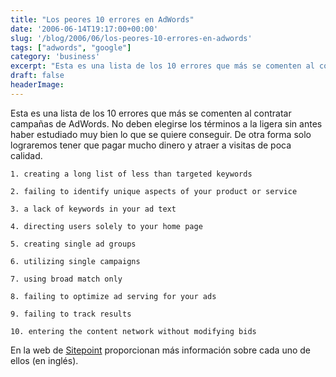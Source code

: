 ```yaml
---
title: "Los peores 10 errores en AdWords"
date: '2006-06-14T19:17:00+00:00'
slug: '/blog/2006/06/los-peores-10-errores-en-adwords'
tags: ["adwords", "google"]
category: 'business'
excerpt: "Esta es una lista de los 10 errores que más se comenten al contratar campañas de AdWords. No deben elegirse los términos a la ligera sin antes haber estudiado muy bien lo que se quiere conseguir. De ot..."
draft: false
headerImage:
---
```

Esta es una lista de los 10 errores que más se comenten al contratar campañas de AdWords. No deben elegirse los términos a la ligera sin antes haber estudiado muy bien lo que se quiere conseguir. De otra forma solo lograremos tener que pagar mucho dinero y atraer a visitas de poca calidad.

    1. creating a long list of less than targeted keywords

    2. failing to identify unique aspects of your product or service

    3. a lack of keywords in your ad text

    4. directing users solely to your home page

    5. creating single ad groups

    6. utilizing single campaigns

    7. using broad match only

    8. failing to optimize ad serving for your ads

    9. failing to track results

    10. entering the content network without modifying bids

En la web de [Sitepoint](http://www.sitepoint.com/article/worst-adwords-campaign-mistakes) proporcionan más información sobre cada uno de ellos (en inglés).
